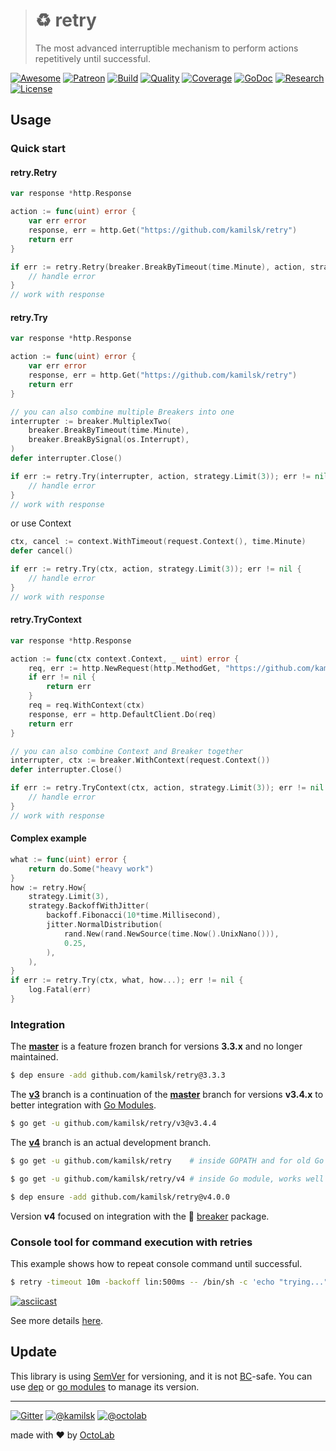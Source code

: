 > # ♻️ retry
>
> The most advanced interruptible mechanism to perform actions repetitively until successful.

[![Awesome][icon_awesome]][awesome]
[![Patreon][icon_patreon]][support]
[![Build][icon_build]][build]
[![Quality][icon_quality]][quality]
[![Coverage][icon_coverage]][quality]
[![GoDoc][icon_docs]][docs]
[![Research][icon_research]][research]
[![License][icon_license]][license]

## Usage

### Quick start

#### retry.Retry

```go
var response *http.Response

action := func(uint) error {
	var err error
	response, err = http.Get("https://github.com/kamilsk/retry")
	return err
}

if err := retry.Retry(breaker.BreakByTimeout(time.Minute), action, strategy.Limit(3)); err != nil {
	// handle error
}
// work with response
```

#### retry.Try

```go
var response *http.Response

action := func(uint) error {
	var err error
	response, err = http.Get("https://github.com/kamilsk/retry")
	return err
}

// you can also combine multiple Breakers into one
interrupter := breaker.MultiplexTwo(
	breaker.BreakByTimeout(time.Minute),
	breaker.BreakBySignal(os.Interrupt),
)
defer interrupter.Close()

if err := retry.Try(interrupter, action, strategy.Limit(3)); err != nil {
	// handle error
}
// work with response
```

or use Context

```go
ctx, cancel := context.WithTimeout(request.Context(), time.Minute)
defer cancel()

if err := retry.Try(ctx, action, strategy.Limit(3)); err != nil {
	// handle error
}
// work with response
```

#### retry.TryContext

```go
var response *http.Response

action := func(ctx context.Context, _ uint) error {
	req, err := http.NewRequest(http.MethodGet, "https://github.com/kamilsk/retry", nil)
	if err != nil {
		return err
	}
	req = req.WithContext(ctx)
	response, err = http.DefaultClient.Do(req)
	return err
}

// you can also combine Context and Breaker together
interrupter, ctx := breaker.WithContext(request.Context())
defer interrupter.Close()

if err := retry.TryContext(ctx, action, strategy.Limit(3)); err != nil {
	// handle error
}
// work with response
```

#### Complex example

```go
what := func(uint) error {
	return do.Some("heavy work")
}
how := retry.How{
	strategy.Limit(3),
	strategy.BackoffWithJitter(
		backoff.Fibonacci(10*time.Millisecond),
		jitter.NormalDistribution(
			rand.New(rand.NewSource(time.Now().UnixNano())),
			0.25,
		),
	),
}
if err := retry.Try(ctx, what, how...); err != nil {
	log.Fatal(err)
}
```

### Integration

The **[master][legacy]** is a feature frozen branch for versions **3.3.x** and no longer maintained.

```bash
$ dep ensure -add github.com/kamilsk/retry@3.3.3
```

The **[v3][]** branch is a continuation of the **[master][legacy]** branch for versions **v3.4.x**
to better integration with [Go Modules][gomod].

```bash
$ go get -u github.com/kamilsk/retry/v3@v3.4.4
```

The **[v4][]** branch is an actual development branch.

```bash
$ go get -u github.com/kamilsk/retry    # inside GOPATH and for old Go versions

$ go get -u github.com/kamilsk/retry/v4 # inside Go module, works well since Go 1.11

$ dep ensure -add github.com/kamilsk/retry@v4.0.0
```

Version **v4** focused on integration with the 🚧 [breaker][] package.

### Console tool for command execution with retries

This example shows how to repeat console command until successful.

```bash
$ retry -timeout 10m -backoff lin:500ms -- /bin/sh -c 'echo "trying..."; exit $((1 + RANDOM % 10 > 5))'
```

[![asciicast](https://asciinema.org/a/150367.png)](https://asciinema.org/a/150367)

See more details [here][cli].

## Update

This library is using [SemVer](https://semver.org/) for versioning, and it is not
[BC](https://en.wikipedia.org/wiki/Backward_compatibility)-safe. You can use [dep][] or [go modules][gomod]
to manage its version.

---

[![Gitter][icon_gitter]][gitter]
[![@kamilsk][icon_tw_author]][author]
[![@octolab][icon_tw_sponsor]][sponsor]

made with ❤️ by [OctoLab][octolab]

[awesome]:         https://github.com/avelino/awesome-go#utilities
[build]:           https://travis-ci.org/kamilsk/retry
[cli]:             https://github.com/kamilsk/retry.cli
[docs]:            https://godoc.org/github.com/kamilsk/retry
[gitter]:          https://gitter.im/kamilsk/retry
[license]:         LICENSE
[promo]:           https://github.com/kamilsk/retry
[quality]:         https://scrutinizer-ci.com/g/kamilsk/retry/?branch=v4
[research]:        https://github.com/kamilsk/go-research/tree/master/projects/retry
[legacy]:          https://github.com/kamilsk/retry/tree/master
[v3]:              https://github.com/kamilsk/retry/tree/v3
[v4]:              https://github.com/kamilsk/retry/projects/4

[breaker]:         https://github.com/kamilsk/breaker
[dep]:             https://golang.github.io/dep/
[egg]:             https://github.com/kamilsk/egg
[gomod]:           https://github.com/golang/go/wiki/Modules
[platform]:        https://github.com/kamilsk/platform

[author]:          https://twitter.com/ikamilsk
[octolab]:         https://www.octolab.org/
[sponsor]:         https://twitter.com/octolab_inc
[support]:         https://www.patreon.com/octolab

[analytics]:       https://ga-beacon.appspot.com/UA-109817251-1/retry/v4?pixel
[tweet]:           https://twitter.com/intent/tweet?text=Functional%20mechanism%20to%20perform%20actions%20repetitively%20until%20successful&url=https://github.com/kamilsk/retry&via=ikamilsk&hashtags=go,repeat,retry,backoff,jitter

[icon_awesome]:    https://cdn.rawgit.com/sindresorhus/awesome/d7305f38d29fed78fa85652e3a63e154dd8e8829/media/badge.svg
[icon_build]:      https://travis-ci.org/kamilsk/retry.svg?branch=v4
[icon_coverage]:   https://scrutinizer-ci.com/g/kamilsk/retry/badges/coverage.png?b=v4
[icon_docs]:       https://godoc.org/github.com/kamilsk/retry?status.svg
[icon_gitter]:     https://badges.gitter.im/Join%20Chat.svg
[icon_license]:    https://img.shields.io/badge/license-MIT-blue.svg
[icon_patreon]:    https://img.shields.io/badge/patreon-donate-orange.svg
[icon_quality]:    https://scrutinizer-ci.com/g/kamilsk/retry/badges/quality-score.png?b=v4
[icon_research]:   https://img.shields.io/badge/research-in%20progress-yellow.svg
[icon_tw_author]:  https://img.shields.io/badge/author-%40kamilsk-blue.svg
[icon_tw_sponsor]: https://img.shields.io/badge/sponsor-%40octolab-blue.svg
[icon_twitter]:    https://img.shields.io/twitter/url/http/shields.io.svg?style=social
